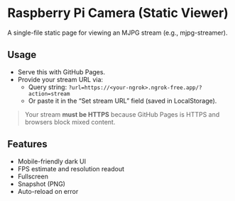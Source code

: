 # Raspberry Pi Camera (Static Viewer)

A single-file static page for viewing an MJPG stream (e.g., mjpg-streamer).

## Usage
- Serve this with GitHub Pages.
- Provide your stream URL via:
  - Query string: `?url=https://<your-ngrok>.ngrok-free.app/?action=stream`
  - Or paste it in the “Set stream URL” field (saved in LocalStorage).

> Your stream **must be HTTPS** because GitHub Pages is HTTPS and browsers block mixed content.

## Features
- Mobile-friendly dark UI
- FPS estimate and resolution readout
- Fullscreen
- Snapshot (PNG)
- Auto-reload on error
